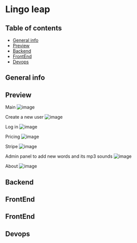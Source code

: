 # Lingo leap

## Table of contents
* [General info](#general-info)
* [Preview](#preview)
* [Backend](#backend)
* [FrontEnd](#frontend)
* [Devops](#devops)


## General info

## Preview

Main
![image](https://github.com/user-attachments/assets/99e40b95-077f-4e5e-958f-5aca3bb113bd)

Create a new user
![image](https://github.com/user-attachments/assets/4aca8fa9-fcf0-470c-a2a7-ed7be52266bc)

Log in
![image](https://github.com/user-attachments/assets/b7e8f968-9e5a-4e7f-ad54-96fc374b89cf)

Pricing
![image](https://github.com/user-attachments/assets/382009ea-de79-4f19-b41e-537273b4ee2e)

Stripe
![image](https://github.com/user-attachments/assets/3efa9f91-98da-4117-9afe-0d0c5c10c270)

Admin panel to add new words and its mp3 sounds
![image](https://github.com/user-attachments/assets/9cfc6891-32e1-49aa-b8b9-fc21dc99de65)

About
![image](https://github.com/user-attachments/assets/191fbfdb-1bf5-4c60-9f8d-83a3661b6cb3)

## Backend

## FrontEnd

## FrontEnd

## Devops
